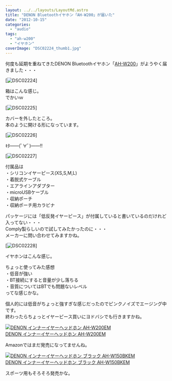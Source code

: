 ```yaml
---
layout: ../../layouts/LayoutMd.astro
title: "DENON Bluetoothイヤホン「AH-W200」が届いた"
date: "2012-10-15"
categories: 
  - "audio"
tags: 
  - "ah-w200"
  - "イヤホン"
coverImage: "DSC02224_thumb1.jpg"
---
```


何度も延期を重ねてきたDENON Bluetoothイヤホン「[AH-W200](http://www.denon.jp/jp/Product/Pages/Product-Detail.aspx?Catid=LifestyleHeadphones&SubId=GLOBECRUISER&ProductId=AH-W200#.UHtzwcepDmc)」がようやく届きました・・・

[![DSC02224](/wp/images/DSC02224_thumb.jpg "DSC02224")]

箱はこんな感じ。  
でかいｗ

[![DSC02225](/wp/images/DSC02225_thumb.jpg "DSC02225")]

カバーを外したところ。  
本のように開ける形になっています。

[![DSC02226](/wp/images/DSC02226_thumb.jpg "DSC02226")]

ｷﾀ――(ﾟ∀ﾟ)――!!

[![DSC02227](/wp/images/DSC02227_thumb.jpg "DSC02227")]

付属品は  
・シリコンイヤーピース(XS,S,M,L)  
・着脱式ケーブル  
・エアラインアダプター  
・microUSBケーブル  
・収納ポーチ  
・収納ポーチ用カラビナ

パッケージには「低反発イヤーピース」が付属していると書いているのだけれど入ってない・・・  
Comply製らしいので試してみたかったのに・・・  
メーカーに問い合わせてみますかね。

[![DSC02228](/wp/images/DSC02228_thumb.jpg "DSC02228")]

イヤホンはこんな感じ。

ちょっと使ってみた感想  
・低音が強い  
・BT接続にすると音量が少し落ちる  
・音質についてはBTでも問題ないレベル  
ってな感じかな。

個人的には低音がちょっと強すぎな感じだったのでピンクノイズでエージング中です。  
終わったらちょっとイヤーピース買いにヨドバシでも行きますかね。

[![DENON インナーイヤーヘッドホン AH-W200EM](/wp/images/413IQSbcFhL._SL75_.jpg)  
DENON インナーイヤーヘッドホン AH-W200EM  
](https://www.amazon.co.jp/exec/obidos/ASIN/B008MUXYOE/mizuka123-22/ref=nosim)

  
Amazonではまだ発売になってませんね。

[![DENON インナーイヤーヘッドホン ブラック AH-W150BKEM](/wp/images/31KF8wbth6L._SL75_.jpg)  
DENON インナーイヤーヘッドホン ブラック AH-W150BKEM  
](https://www.amazon.co.jp/exec/obidos/ASIN/B008MUY48E/mizuka123-22/ref=nosim)

スポーツ用もそろそろ発売かな。
